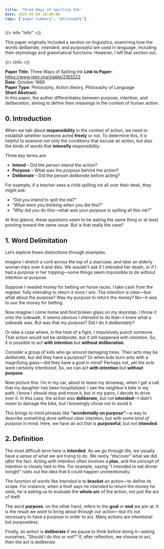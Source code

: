 ```yaml
---
title: 'Three Ways of Spilling Ink'
date: 2025-05-08 10:00:00
tags: ["paper-summary", "philosophy"]
---
```


{{< info "Info" >}}  

This paper originally included a section on linguistics, examining how the words *deliberate*, *intended*, and *purposeful* are used in language, including their etymology and grammatical functions. However, I left that section out.

{{< /info >}}


**Paper Title:** Three Ways of Spilling Ink 
**Link to Paper:** https://www.jstor.org/stable/2183222  
**Date:** October 1966  
**Paper Type:** Philosophy, Action theory, Philosophy of Language  
**Short Abstract:**    
In this paper, the author differentiates between purpose, intention, and deliberation, aiming to define their meanings in the context of human action.


## 0. Introduction

When we talk about **responsibility** in the context of action, we need to establish whether someone acted **freely** or not. To determine this, it is helpful to examine not only the conditions that excuse an action, but also the kinds of words that **intensify** responsibility.

Three key terms are:

* **Intend** – Did the person *intend* the action?
* **Purpose** – What was the *purpose* behind the action?
* **Deliberate** – Did the person *deliberate* before acting?

For example, if a teacher sees a child spilling ink all over their desk, they might ask:

* “Did you *intend* to spill the ink?”
* “What were you thinking when you did this?”
* “Why did you do this—what was your *purpose* in spilling all this ink?”

At first glance, these questions seem to be asking the same thing or at least pointing toward the same issue. But is that really the case?


## 1. Word Delimitation

Let’s explore these distinctions through examples.

Imagine I stretch a cord across the top of a staircase, and later an elderly woman trips over it and dies. We wouldn’t ask if I *intended* her death, or if I had a *purpose* in her tripping—some things seem impossible to do without intention or purpose.

Suppose I needed money for betting on horse races. I take cash from the register, fully *intending* to return it once I win. The *intention* is clear—but what about the *purpose*? Was my purpose to return the money? No—it was to *use* the money for betting.

Now imagine I come home and find broken glass on my doorstep. I throw it onto the sidewalk. It seems obvious I *intended* to do that—I knew what a sidewalk was. But was that my *purpose*? Did I do it *deliberately*?

Or take a case where, in the heat of a fight, I impulsively punch someone. That action would not be *deliberate*, but it still happened with *intention*. So, it is possible to act **with intention** but **without deliberation**.

Consider a group of kids who go around damaging trees. Their acts may be *deliberate*, but did they have a *purpose*? Or when kids burn ants with a magnifying glass—did they have a *goal* in mind? Perhaps not, yet the acts were certainly *intentional*. So, we can act **with intention** but **without purpose**.

Now picture this: I’m in my car, about to leave my driveway, when I get a call that my daughter has been hospitalized. I see the neighbor’s bike in my path. I know I should stop and move it, but in my panic, I decide to drive over it. In this case, the action was **deliberate**, but not **intended**—I didn’t *mean* to damage the bike, but I knowingly chose not to avoid it.

This brings to mind phrases like **“accidentally on purpose”**—a way to describe something done *without clear intention*, but with *some kind of purpose* in mind. Here, we have an act that is **purposeful**, but not **intended**.


## 2. Definition

The most difficult term here is **intended**. As we go through life, we usually have a sense of what we are trying to do. We rarely “discover” what we did *after* the fact. Acting with intention often involves a **plan**, and the concept of intention is closely tied to this. For example, saying “I intended to eat dinner tonight” rules out the idea that it could happen unintentionally.

The function of words like *intended* is to **bracket** an action—to define its scope. For instance, when a thief says he *intended* to return the money he stole, he is asking us to evaluate the **whole arc** of the action, not just the act of theft.

The word **purpose**, on the other hand, refers to the **goal** or **end** we aim at. It is the result we *want* to bring about through our action—but it’s not necessary to have a purpose in order to act. Many actions are intentional but purposeless.

Finally, an action is **deliberate** if we pause to think before doing it—asking ourselves, “Should I do this or not?” If, after reflection, we choose to act, then the act is *deliberate*.
